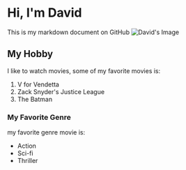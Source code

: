 # Hi, I'm David

This is my markdown document on GitHub
![David's Image](https://cdn.discordapp.com/attachments/919804526440120360/1162122203043737680/IMG_9918_3x4.jpg?ex=653ac9a4&is=652854a4&hm=75bd10b36ebc8a25949f52ab52ba4eb0c9f8e6c6f7c4869c716b8b69e3da6d28&)


## My Hobby

I like to watch movies, some of my favorite movies is:
1. V for Vendetta
2. Zack Snyder's Justice League
3. The Batman

### My Favorite Genre
my favorite genre movie is:
- Action
- Sci-fi
- Thriller
